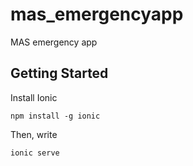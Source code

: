 # mas_emergencyapp
MAS emergency app
## Getting Started
Install Ionic
```
npm install -g ionic
```
Then, write
```
ionic serve
```
